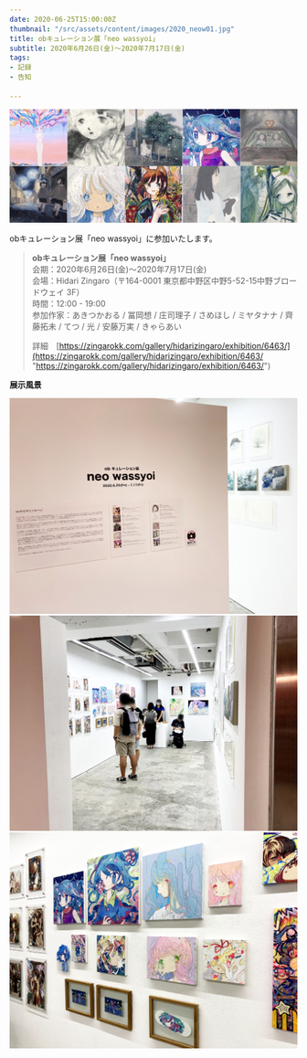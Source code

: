 ```yaml
---
date: 2020-06-25T15:00:00Z
thumbnail: "/src/assets/content/images/2020_neow01.jpg"
title: obキュレーション展「neo wassyoi」
subtitle: 2020年6月26日(金)～2020年7月17日(金)
tags:
- 記録
- 告知

---
```

![](/src/assets/content/images/2020_neow01.jpg)

obキュレーション展「neo wassyoi」に参加いたします。

> **obキュレーション展「neo wassyoi」**  
> 会期：2020年6月26日(金)～2020年7月17日(金)  
> 会場：Hidari Zingaro（〒164-0001 東京都中野区中野5-52-15中野ブロードウェイ 3F）  
> 時間：12:00 - 19:00  
> 参加作家：あきつかおる / 冨岡想 / 庄司理子 / さめほし / ミヤタナナ / 齊藤拓未 / てつ / 光 / 安藤万実 / きゃらあい
>
> 詳細　[https://zingarokk.com/gallery/hidarizingaro/exhibition/6463/](https://zingarokk.com/gallery/hidarizingaro/exhibition/6463/ "https://zingarokk.com/gallery/hidarizingaro/exhibition/6463/")

**展示風景**

![](/src/assets/content/images/2020_neow02.jpg)
![](/src/assets/content/images/2020_neow04.jpg)
![](/src/assets/content/images/2020_neow03.jpg)